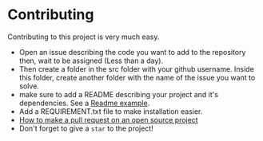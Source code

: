# Contributing

Contributing to this project is very much easy.
- Open an issue describing the code you want to add to the repository then, wait to be assigned (Less than a day).
- Then create a folder in the src folder with your github username. Inside this folder, create another folder with the name of the issue you want to solve.
- make sure to add a README describing your project and it's dependencies. See a [Readme example](https://gist.github.com/qoomon/5dfcdf8eec66a051ecd85625518cfd13).
- Add a REQUIREMENT.txt file to make installation easier.
- [How to make a pull request on an open source project](https://www.youtube.com/watch?v=8A4TsoXJOs8)
- Don't forget to give a `star` to the project!
